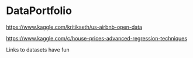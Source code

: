 # DataPortfolio

https://www.kaggle.com/kritikseth/us-airbnb-open-data

https://www.kaggle.com/c/house-prices-advanced-regression-techniques

Links to datasets have fun
